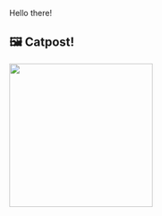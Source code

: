 Hello there!



## 🖼️ Catpost!

<sub>
    <img src="https://cdn2.thecatapi.com/images/9uc.jpg" height="256">
</sub>

